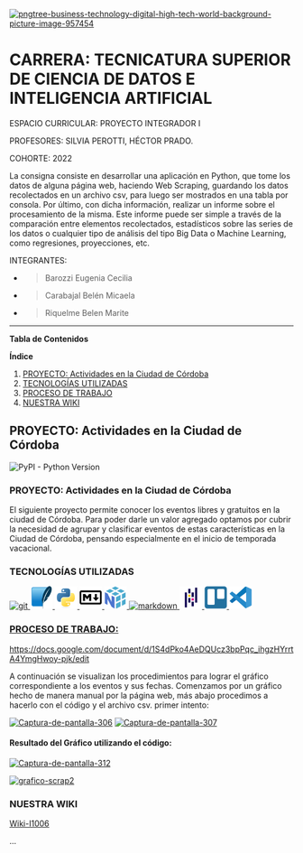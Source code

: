 <a href='https://postimages.org/' target='_blank'><img src='https://i.postimg.cc/L5VVxXrN/pngtree-business-technology-digital-high-tech-world-background-picture-image-957454.png' border='0' alt='pngtree-business-technology-digital-high-tech-world-background-picture-image-957454'/></a>

<h1>CARRERA: TECNICATURA SUPERIOR DE CIENCIA DE DATOS E INTELIGENCIA ARTIFICIAL</h1>

ESPACIO CURRICULAR: PROYECTO INTEGRADOR I

PROFESORES: SILVIA PEROTTI, HÉCTOR PRADO.

COHORTE: 2022
 

La consigna consiste en desarrollar una aplicación en Python, que tome los datos de
alguna página web, haciendo Web Scraping, guardando los datos recolectados en un
archivo csv, para luego ser mostrados en una tabla por consola.
Por último, con dicha información, realizar un informe sobre el procesamiento de la
misma. Este informe puede ser simple a través de la comparación entre elementos
recolectados, estadísticos sobre las series de los datos o cualquier tipo de análisis del
tipo Big Data o Machine Learning, como regresiones, proyecciones, etc.

INTEGRANTES:

* > Barozzi Eugenia Cecilia

* > Carabajal Belén Micaela

* > Riquelme Belen Marite

---

**Tabla de Contenidos**

**Índice**   
1. [PROYECTO: Actividades en la Ciudad de Córdoba](#id1)
2. [TECNOLOGÍAS UTILIZADAS](#id2)
3. [PROCESO DE TRABAJO](#id3)
4. [NUESTRA WIKI](#id4)



## PROYECTO: Actividades en la Ciudad de Córdoba<a name="id1"></a>
![PyPI - Python Version](https://img.shields.io/pypi/pyversions/3?color=%233776AB&style=for-the-badge)


### PROYECTO: Actividades en la Ciudad de Córdoba
El siguiente proyecto permite conocer los eventos libres y gratuitos en la ciudad de Córdoba. Para poder darle un valor agregado optamos por cubrir la necesidad de agrupar y clasificar eventos de estas características en la Ciudad de Córdoba, pensando especialmente en el inicio de temporada vacacional.

### TECNOLOGÍAS UTILIZADAS<a name="id2"></a>
<p align="left"> <a href="https://git-scm.com/" target="_blank" rel="noreferrer"> <img src="https://www.vectorlogo.zone/logos/git-scm/git-scm-icon.svg" alt="git" width="40" height="40"/>  </a> <a href="https://www.sqlite.org/index.html" target="_blank" rel="noreferrer"> <img src="https://raw.githubusercontent.com/devicons/devicon/master/icons/sqlite/sqlite-original.svg" alt="sqlite" width="40" height="40"/> </a> <a href="https://www.python.org" target="_blank" rel="noreferrer"> <img src="https://raw.githubusercontent.com/devicons/devicon/master/icons/python/python-original.svg" alt="python" width="40" height="40"/> </a> <a href="https://markdown.es/" target="_blank" rel="noreferrer"> <img src="https://raw.githubusercontent.com/devicons/devicon/master/icons/markdown/markdown-original.svg" alt="markdown" width="40" height="40"/> </a><a href="https://numpy.org/" target="_blank" rel="noreferrer"> <img src="https://raw.githubusercontent.com/devicons/devicon/master/icons/numpy/numpy-original.svg" alt="markdown" width="40" height="40"/> </a><a href="https://matplotlib.org/" target="_blank" rel="noreferrer"> <img src="https://upload.wikimedia.org/wikipedia/commons/8/84/Matplotlib_icon.svg" alt="markdown" width="40" height="40"/> </a><a href="https://pandas.pydata.org/" target="_blank" rel="noreferrer"> <img src="https://raw.githubusercontent.com/devicons/devicon/master/icons/pandas/pandas-original.svg" alt="markdown" width="40" height="40"/> </a><a href="https://trello.com/b/ujdldEpF/i1006-proyecto-integrador-web-scraping" target="_blank" rel="noreferrer"> <img src="https://raw.githubusercontent.com/devicons/devicon/master/icons/trello/trello-plain.svg" alt="markdown" width="40" height="40"/> </a><a href="https://code.visualstudio.com/" target="_blank" rel="noreferrer"> <img src="https://raw.githubusercontent.com/devicons/devicon/master/icons/vscode/vscode-original.svg" alt="markdown" width="40" height="40"/> </p>


 ### PROCESO DE TRABAJO:<a name="id3"></a>

https://docs.google.com/document/d/1S4dPko4AeDQUcz3bpPqc_ihgzHYrrtA4YmgHwoy-pjk/edit

A continuación se visualizan los procedimientos para lograr el gráfico correspondiente a los eventos y sus fechas. Comenzamos por un gráfico hecho de manera manual por la página web, más abajo procedimos a hacerlo con el código y el archivo csv.
primer intento:



<a href='https://postimg.cc/gxHN4m23' target='_blank'><img src='https://i.postimg.cc/y8wt1Nqp/Captura-de-pantalla-306.png' border='0' alt='Captura-de-pantalla-306'/></a>
<a href='https://postimages.org/' target='_blank'><img src='https://i.postimg.cc/7ZqQpJmr/Captura-de-pantalla-307.png' border='0' alt='Captura-de-pantalla-307'/></a>


#### Resultado del Gráfico utilizando el código:

<a href='https://postimg.cc/MM8qtzQB' target='_blank'><img src='https://i.postimg.cc/NMKFsMGd/Captura-de-pantalla-312.png' border='0' alt='Captura-de-pantalla-312'/></a>

<a href='https://postimages.org/' target='_blank'><img src='https://i.postimg.cc/sxnTpTCj/grafico-scrap2.png' border='0' alt='grafico-scrap2'/></a>


### NUESTRA WIKI<a name="id4"></a>

<!-- Links -->
[Wiki-I1006](https://github.com/ispc-programador2022/I1006/wiki)



...
